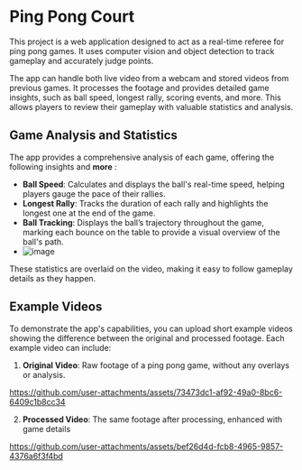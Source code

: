 # Ping Pong Court

This project is a web application designed to act as a real-time referee for ping pong games. It uses computer vision and object detection to track gameplay and accurately judge points.

The app can handle both live video from a webcam and stored videos from previous games. It processes the footage and provides detailed game insights, such as ball speed, longest rally, scoring events, and more. This allows players to review their gameplay with valuable statistics and analysis.



## Game Analysis and Statistics

The app provides a comprehensive analysis of each game, offering the following insights and **more** :

- **Ball Speed**: Calculates and displays the ball's real-time speed, helping players gauge the pace of their rallies.
- **Longest Rally**: Tracks the duration of each rally and highlights the longest one at the end of the game.
- **Ball Tracking**: Displays the ball’s trajectory throughout the game, marking each bounce on the table to provide a visual overview of the ball's path.
- ![image](https://github.com/user-attachments/assets/b24dd202-8e85-4811-b34d-fa18749aec3e)



These statistics are overlaid on the video, making it easy to follow gameplay details as they happen.

## Example Videos

To demonstrate the app's capabilities, you can upload short example videos showing the difference between the original and processed footage. Each example video can include:

1. **Original Video**: Raw footage of a ping pong game, without any overlays or analysis.

https://github.com/user-attachments/assets/73473dc1-af92-49a0-8bc6-6409c1b8cc34
   

2. **Processed Video**: The same footage after processing, enhanced with game details






https://github.com/user-attachments/assets/bef26d4d-fcb8-4965-9857-4376a6f3f4bd












